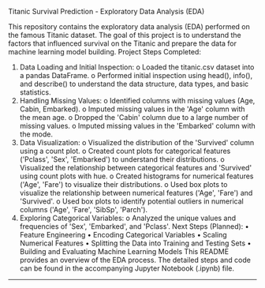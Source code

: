 Titanic Survival Prediction - Exploratory Data Analysis (EDA)

This repository contains the exploratory data analysis (EDA) performed on the famous Titanic dataset. The goal of this project is to understand the factors that influenced survival on the Titanic and prepare the data for machine learning model building.
Project Steps Completed:
1.	Data Loading and Initial Inspection:
o	Loaded the titanic.csv dataset into a pandas DataFrame.
o	Performed initial inspection using head(), info(), and describe() to understand the data structure, data types, and basic statistics.
2.	Handling Missing Values:
o	Identified columns with missing values (Age, Cabin, Embarked).
o	Imputed missing values in the 'Age' column with the mean age.
o	Dropped the 'Cabin' column due to a large number of missing values.
o	Imputed missing values in the 'Embarked' column with the mode.
3.	Data Visualization:
o	Visualized the distribution of the 'Survived' column using a count plot.
o	Created count plots for categorical features ('Pclass', 'Sex', 'Embarked') to understand their distributions.
o	Visualized the relationship between categorical features and 'Survived' using count plots with hue.
o	Created histograms for numerical features ('Age', 'Fare') to visualize their distributions.
o	Used box plots to visualize the relationship between numerical features ('Age', 'Fare') and 'Survived'.
o	Used box plots to identify potential outliers in numerical columns ('Age', 'Fare', 'SibSp', 'Parch').
4.	Exploring Categorical Variables:
o	Analyzed the unique values and frequencies of 'Sex', 'Embarked', and 'Pclass'.
Next Steps (Planned):
•	Feature Engineering
•	Encoding Categorical Variables
•	Scaling Numerical Features
•	Splitting the Data into Training and Testing Sets
•	Building and Evaluating Machine Learning Models
This README provides an overview of the EDA process. The detailed steps and code can be found in the accompanying Jupyter Notebook (.ipynb) file.
________________________________________

